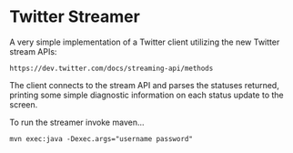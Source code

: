 Twitter Streamer
================
A very simple implementation of a Twitter client utilizing the new Twitter stream APIs:

    https://dev.twitter.com/docs/streaming-api/methods

The client connects to the stream API and parses the statuses returned, printing some simple
diagnostic information on each status update to the screen.

To run the streamer invoke maven...

    mvn exec:java -Dexec.args="username password"
